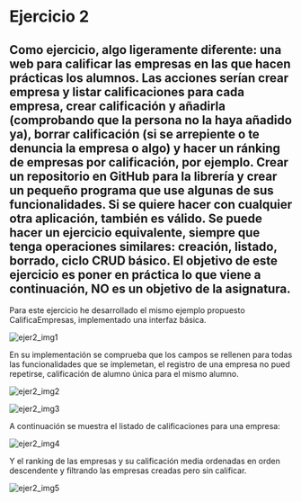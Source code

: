 # Ejercicio 2

## Como ejercicio, algo ligeramente diferente: una web para calificar las empresas en las que hacen prácticas los alumnos. Las acciones serían crear empresa y listar calificaciones para cada empresa, crear calificación y añadirla (comprobando que la persona no la haya añadido ya), borrar calificación (si se arrepiente o te denuncia la empresa o algo) y hacer un ránking de empresas por calificación, por ejemplo. Crear un repositorio en GitHub para la librería y crear un pequeño programa que use algunas de sus funcionalidades. Si se quiere hacer con cualquier otra aplicación, también es válido. Se puede hacer un ejercicio equivalente, siempre que tenga operaciones similares: creación, listado, borrado, ciclo CRUD básico. El objetivo de este ejercicio es poner en práctica lo que viene a continuación, NO es un objetivo de la asignatura.

Para este ejercicio he desarrollado el mismo ejemplo propuesto CalificaEmpresas, implementado una interfaz básica.

![ejer2_img1](http://googledrive.com/host/0B5Yam2FWqtZPZzR3TTBaSUpMZ2M/Ejercicio2_1.jpg)

En su implementación se comprueba que los campos se rellenen para todas las funcionalidades que se implemetan, el registro de una empresa no pued repetirse, calificación de alumno única para el mismo alumno.

![ejer2_img2](http://googledrive.com/host/0B5Yam2FWqtZPZzR3TTBaSUpMZ2M/Ejercicio2_2.jpg)

![ejer2_img3](http://googledrive.com/host/0B5Yam2FWqtZPZzR3TTBaSUpMZ2M/Ejercicio2_3.jpg)

A continuación se muestra el listado de calificaciones para una empresa:

![ejer2_img4](http://googledrive.com/host/0B5Yam2FWqtZPZzR3TTBaSUpMZ2M/Ejercicio2_4.jpg)

Y el ranking de las empresas y su calificación media ordenadas en orden descendente y filtrando las empresas creadas pero sin calificar.

![ejer2_img5](http://googledrive.com/host/0B5Yam2FWqtZPZzR3TTBaSUpMZ2M/Ejercicio2_5.jpg)